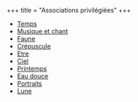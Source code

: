 +++
title = "Associations privilégiées"
+++
- [Temps](/categories/temps)
- [Musique et chant](/categories/musique-et-chant)
- [Faune](/categories/faune)
- [Crépuscule](/categories/crépuscule)
- [Etre](/categories/etre)
- [Ciel](/categories/ciel)
- [Printemps](/categories/printemps)
- [Eau douce](/categories/eau-douce)
- [Portraits](/categories/portraits)
- [Lune](/categories/lune)
